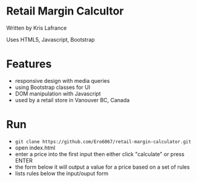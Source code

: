 # Retail Margin Calcultor

Written by Kris Lafrance

Uses HTML5, Javascript, Bootstrap

# Features

- responsive design with media queries
- using Bootstrap classes for UI
- DOM manipulation with Javascript
- used by a retail store in Vanouver BC, Canada

# Run

- `git clone https://github.com/Ero6067/retail-margin-calculator.git`
- open index.html
- enter a price into the first input then either click "calculate" or press ENTER
- the form below it will output a value for a price based on a set of rules
- lists rules below the input/ouput form
